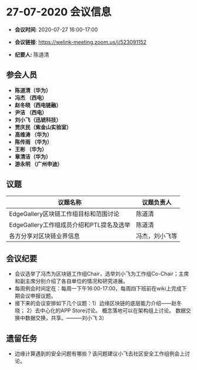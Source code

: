 # 27-07-2020 会议信息  

-  **会议时间**: 2020-07-27  16:00-17:00
-  **会议链接**: https://welink-meeting.zoom.us/j/523091152    

-  **纪要人:** 陈道清 

## 参会人员
-  **陈道清（华为）** 
-  **冯杰  （西电）**   
-  **赵冬晓（西电链融）**  
-  **尹洁  （西电）**
-  **刘小飞（迅琥科技）**  
-  **贾庆民（紫金山实验室）**
-  **高维涛 （华为）**  
-  **陈传雨  （华为）**  
-  **王彬  （华为）**  
-  **章清洁（华为）**  
-  **游永明 （广州申迪）**  


## 议题

议题名称 | 议题负责人
---- | ----
EdgeGallery区块链工作组目标和范围讨论 | 陈道清 
EdgeGallery工作组成员介绍和PTL提名及选举 | 陈道清
各方分享对区块链业界信息 | 冯杰，刘小飞等 

## 会议纪要
- 会议选举了冯杰为区块链工作组Chair，选举刘小飞为工作组Co-Chair；主席和副主席分别介绍了各自单位的情况和研究进展。
- 每周例会时间定在：每周一下午16:00-17:00，每周四下班前在wiki上完成下期会议申报议题。
- 接下来的会议安排如下几个议题：1）边缘区块链的底层能力介绍——赵冬晓； 2）去中心化的APP Store讨论。 概念落地可以在架构组上讨论。 数据交换中数据交换，共享。———刘小飞 3）   

## 遗留任务
-  边缘计算遇到的安全问题有哪些？该问题建议小飞去社区安全工作组例会上讨论。